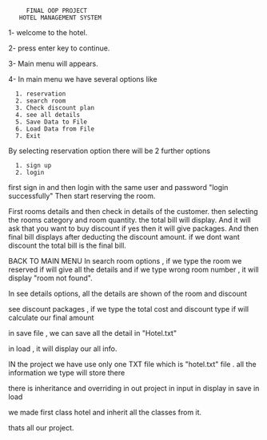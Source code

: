          FINAL OOP PROJECT
       HOTEL MANAGEMENT SYSTEM

1- welcome to the hotel.

2- press enter key to continue.

3- Main menu will appears.

4- In main menu we have several options like 

      1. reservation
      2. search room
      3. Check discount plan 
      4. see all details
      5. Save Data to File
      6. Load Data from File
      7. Exit

By selecting reservation option there will be 2 further options 

      1. sign up 
      2. login

first sign in and then login with the same user and password
"login successfully"
Then start reserving the room.

First rooms details and then check in details of the customer.
then selecting the rooms category and room quantity.
the total bill will display.
And it will ask that you want to buy discount if yes then it will give packages.
And then final bill displays after deducting the discount amount.
if we dont want discount the total bill is the final bill.

BACK TO MAIN MENU 
In search room options , if we type the room we reserved if will give all the details 
and if we type wrong room number , it will display "room not found".

In see details options, all the details are shown of the room and discount

see discount packages , if we type the total cost and discount type if will calculate our final amount

in save file , we can save all the detail in "Hotel.txt"

in load , it will display our all info.

IN the project we have use only one TXT file which is "hotel.txt" file . all the information we type will store there

there is inheritance and overriding in out project 
in input
in display
in save 
in load 

we made first class hotel and inherit all the classes from it.

thats all our project.
